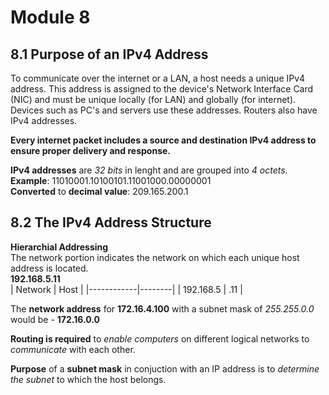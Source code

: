 # Module 8  
## 8.1 Purpose of an IPv4 Address  

To communicate over the internet or a LAN, a host needs a unique IPv4 address. This address is assigned to the device's Network Interface Card (NIC) and must be unique locally (for LAN) and globally (for internet). Devices such as PC's and servers use these addresses. Routers also have IPv4 addresses.  

**Every internet packet includes a source and destination IPv4 address to ensure proper delivery and response.**  

**IPv4 addresses** are *32 bits* in lenght and are grouped into *4 octets*.  
**Example**: 11010001.10100101.11001000.00000001  
**Converted** to **decimal value**: 209.165.200.1  

## 8.2 The IPv4 Address Structure  
**Hierarchial Addressing**  
The network portion indicates the network on which each unique host address is located.  
**192.168.5.11**  
| Network    | Host   |
|------------|--------|
| 192.168.5  | .11    |

The **network address** for **172.16.4.100** with a subnet mask of *255.255.0.0* would be - **172.16.0.0**  

**Routing is required** to *enable computers* on different logical networks to *communicate* with each other.  

**Purpose** of a **subnet mask** in conjuction with an IP address is to *determine the subnet* to which the host belongs.
